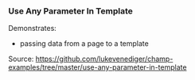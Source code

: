 ### Use Any Parameter In Template

Demonstrates:
* passing data from a page to a template

Source: https://github.com/lukevenediger/champ-examples/tree/master/use-any-parameter-in-template